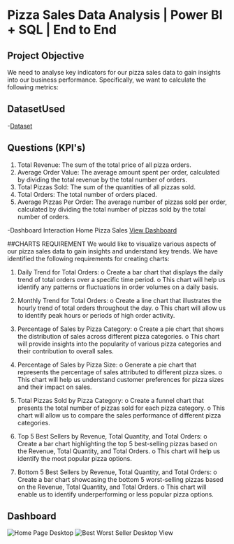 # Pizza Sales Data Analysis | Power BI + SQL | End to End
## Project Objective
We need to analyse key indicators for our pizza sales data to gain insights into our business performance. Specifically, we want to calculate the following metrics:
## DatasetUsed
-<a href="https://github.com/reddemhari055/Data-Analysis-Dashboard/blob/main/pizza_sales_excel_file.xlsx">Dataset</a>

## Questions (KPI's)
1.	Total Revenue: The sum of the total price of all pizza orders.
2.	Average Order Value: The average amount spent per order, calculated by dividing the total revenue by the total number of orders.
3.	Total Pizzas Sold: The sum of the quantities of all pizzas sold.
4.	Total Orders: The total number of orders placed.
5.	Average Pizzas Per Order: The average number of pizzas sold per order, calculated by dividing the total number of pizzas sold by the total number of orders.

-Dashboard Interaction Home Pizza Sales <a href="https://github.com/reddemhari055/Data-Analysis-Dashboard/blob/main/Home%20Page%20Desktop.png">View Dashboard</a>

##CHARTS REQUIREMENT
We would like to visualize various aspects of our pizza sales data to gain insights and understand key trends. We have identified the following requirements for creating charts:
1.	Daily Trend for Total Orders:
o	Create a bar chart that displays the daily trend of total orders over a specific time period.
o	This chart will help us identify any patterns or fluctuations in order volumes on a daily basis.

2.	Monthly Trend for Total Orders:
o	Create a line chart that illustrates the hourly trend of total orders throughout the day.
o	This chart will allow us to identify peak hours or periods of high order activity.

3.	Percentage of Sales by Pizza Category:
o	Create a pie chart that shows the distribution of sales across different pizza categories.
o	This chart will provide insights into the popularity of various pizza categories and their contribution to overall sales.

4.	Percentage of Sales by Pizza Size:
o	Generate a pie chart that represents the percentage of sales attributed to different pizza sizes.
o	This chart will help us understand customer preferences for pizza sizes and their impact on sales.

5.	Total Pizzas Sold by Pizza Category:
o	Create a funnel chart that presents the total number of pizzas sold for each pizza category.
o	This chart will allow us to compare the sales performance of different pizza categories.

6.	Top 5 Best Sellers by Revenue, Total Quantity, and Total Orders:
o	Create a bar chart highlighting the top 5 best-selling pizzas based on the Revenue, Total Quantity, and Total Orders.
o	This chart will help us identify the most popular pizza options.

7.	Bottom 5 Best Sellers by Revenue, Total Quantity, and Total Orders:
o	Create a bar chart showcasing the bottom 5 worst-selling pizzas based on the Revenue, Total Quantity, and Total Orders.
o	This chart will enable us to identify underperforming or less popular pizza options.


## Dashboard
![Home Page Desktop](https://github.com/user-attachments/assets/963957d9-ddaa-4fbe-9efa-b3d355506225)
![Best   Worst Seller Desktop View](https://github.com/user-attachments/assets/69072547-18a7-43b2-940b-2707d707b6cf)




